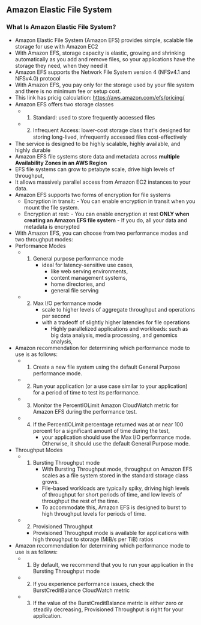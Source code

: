 ## Amazon Elastic File System

### What Is Amazon Elastic File System?
  - Amazon Elastic File System (Amazon EFS) provides simple, scalable file storage for use with Amazon EC2
  - With Amazon EFS, storage capacity is elastic, growing and shrinking automatically as you add and remove files, 
    so your applications have the storage they need, when they need it
  - Amazon EFS supports the Network File System version 4 (NFSv4.1 and NFSv4.0) protocol
  - With Amazon EFS, you pay only for the storage used by your file system and there is no minimum fee or setup cost.
  - This link has pricig calculation: https://aws.amazon.com/efs/pricing/
  - Amazon EFS oﬀers two storage classes
    - 1. Standard: used to store frequently accessed files
    - 2. Infrequent Access: lower-cost storage class that's designed for storing long-lived, infrequently accessed ﬁles cost-eﬀectively
  - The service is designed to be highly scalable, highly available, and highly durable
  - Amazon EFS file systems store data and metadata across **multiple Availability Zones in an AWS Region**
  - EFS file systems can grow to petabyte scale, drive high levels of throughput, 
  - It allows massively parallel access from Amazon EC2 instances to your data.
  - Amazon EFS supports two forms of encryption for file systems
      - Encryption in transit:
            - You can enable encryption in transit when you mount the file system.
      - Encryption at rest: 
            - You can enable encryption at rest **ONLY when creating an Amazon EFS file system** 
            - If you do, all your data and metadata is encrypted
  - With Amazon EFS, you can choose from two performance modes and two throughput modes:
  - Performance Modes
      - 1. General purpose performance mode
            - ideal for latency-sensitive use cases, 
              - like web serving environments, 
              - content management systems, 
              - home directories, and 
              - general file serving
     - 2. Max I/O  performance mode
          - scale to higher levels of aggregate throughput and operations per second 
          - with a tradeoff of slightly higher latencies for file operations
            - Highly parallelized applications and workloads: such as big data analysis, media processing, and genomics analysis,
  - Amazon recommendation for determining which performance mode to use is as follows:
      - 1. Create a new file system using the default General Purpose performance mode.
      - 2. Run your application (or a use case similar to your application) for a period of time to test its performance.
      - 3. Monitor the PercentIOLimit Amazon CloudWatch metric for Amazon EFS during the performance test.
      - 4. If the PercentIOLimit percentage returned was at or near 100 percent for a significant amount of time during the test, 
            - your application should use the Max I/O performance mode. Otherwise, it should use the default General Purpose mode.
 - Throughput Modes
    - 1. Bursting Throughput mode
          - With Bursting Throughput mode, throughput on Amazon EFS scales as a file system stored in the standard storage class grows.
          - File-based workloads are typically spiky, driving high levels of throughput for short periods of time, 
            and low levels of throughput the rest of the time. 
          - To accommodate this, Amazon EFS is designed to burst to high throughput levels for periods of time.
    - 2. Provisioned Throughput 
        - Provisioned Throughput mode is available for applications with high throughput to storage (MiB/s per TiB) ratios
 - Amazon recommendation for determining which performance mode to use is as follows:
   - 1. By default, we recommend that you to run your application in the Bursting Throughput mode
   - 2. If you experience performance issues, check the BurstCreditBalance CloudWatch metric
   - 3. If the value of the BurstCreditBalance metric is either zero or steadily decreasing, 
        Provisioned Throughput is right for your application.
